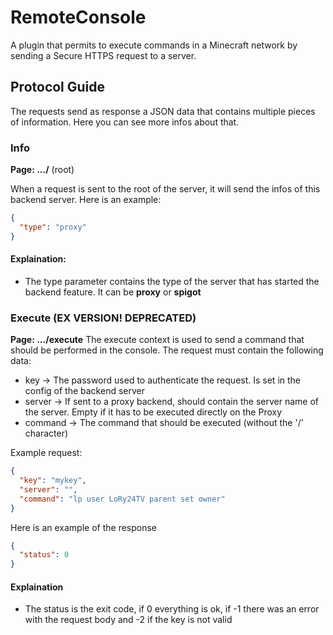 # RemoteConsole
A plugin that permits to execute commands in a Minecraft network by sending a Secure HTTPS request to a server.

## Protocol Guide
The requests send as response a JSON data that contains multiple pieces of information. Here you can see more infos about that.

### Info
**Page: .../** (root)

When a request is sent to the root of the server, it will send the infos of this backend server. Here is an example:
```json
{
  "type": "proxy"
}
```
#### Explaination:
- The type parameter contains the type of the server that has started the backend feature. It can be **proxy** or **spigot**

### Execute (EX VERSION! DEPRECATED)

**Page: .../execute**
The execute context is used to send a command that should be performed in the console. The request must contain the following
data:
- key -> The password used to authenticate the request. Is set in the config of the backend server
- server -> If sent to a proxy backend, should contain the server name of the server. Empty if it has to be executed directly on the Proxy
- command -> The command that should be executed (without the '/' character)

Example request:
```json
{
  "key": "mykey",
  "server": "",
  "command": "lp user LoRy24TV parent set owner"
}
```

Here is an example of the response
```json
{
  "status": 0
}
```

#### Explaination
- The status is the exit code, if 0 everything is ok, if -1 there was an error with the request body and -2 if the key is not valid